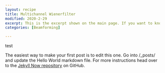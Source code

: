 ```yaml
---
layout: recipe
title: Multichannel Wienerfilter
modified: 2020-2-29
excerpt: This is the excerpt shown on the main page. If you want to know more, click here.
categories: [Beamforming]

---
```

test

The easiest way to make your first post is to edit this one. Go into /_posts/ and update the Hello World markdown file. For more instructions head over to the [Jekyll Now repository](https://github.com/barryclark/jekyll-now) on GitHub.
